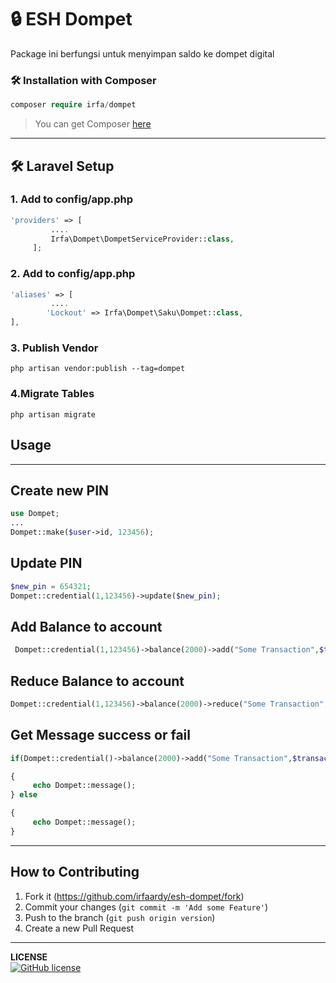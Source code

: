 
# 🔒 **ESH Dompet**
Package ini berfungsi untuk menyimpan saldo ke dompet digital

[^Note]: Masih Tahap Pengembangan jadi belum stabil.




<h3>🛠️ Installation with Composer </h3>

```php
composer require irfa/dompet
```

>You can get Composer <a href="https://getcomposer.org/download/" target="_blank">here</a>

***
<h2>🛠️ Laravel Setup </h2>

<h3>1. Add to config/app.php</h3>

```php
'providers' => [
      	 ....
         Irfa\Dompet\DompetServiceProvider::class, 
     ];
```

<h3>2. Add to config/app.php</h3>

```php
'aliases' => [
         ....
    	'Lockout' => Irfa\Dompet\Saku\Dompet::class,
],
```

  <h3>3. Publish Vendor</h3>


    php artisan vendor:publish --tag=dompet

<h3>4.Migrate Tables</h3>

```
php artisan migrate
```



<h2>Usage</h2>

<hr>
<h2>Create new PIN</h2>

```php
use Dompet;
...
Dompet::make($user->id, 123456);
```

<h2>Update PIN</h2>

```php
$new_pin = 654321;
Dompet::credential(1,123456)->update($new_pin);
```



<h2>Add Balance to account</h2>

```php
 Dompet::credential(1,123456)->balance(2000)->add("Some Transaction",$transaction_id);
```

<h2>Reduce Balance to account</h2>

```php
Dompet::credential(1,123456)->balance(2000)->reduce("Some Transaction",$transaction_id);
```
<h2>Get Message success or fail</h2>

```php
if(Dompet::credential()->balance(2000)->add("Some Transaction",$transaction_id))

{
     echo Dompet::message();
} else 

{
     echo Dompet::message();
}

```


------

## How to Contributing

1. Fork it (<https://github.com/irfaardy/esh-dompet/fork>)
3. Commit your changes (`git commit -m 'Add some Feature'`)
4. Push to the branch (`git push origin version`)
5. Create a new Pull Request
***

**LICENSE**<br>
<a href="https://github.com/irfaardy/lockout-account/blob/master/LICENSE"><img alt="GitHub license" src="https://img.shields.io/github/license/irfaardy/lockout-account?style=for-the-badge"></a>

